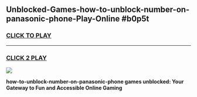 
## Unblocked-Games-how-to-unblock-number-on-panasonic-phone-Play-Online #b0p5t
<h3>
<a href="https://news.freeplayer.one?title=how-to-unblock-number-on-panasonic-phone&ref=3">CLICK TO PLAY</a></h3>
<hr>

<h3>
<a href="https://news.freeplayer.one?title=how-to-unblock-number-on-panasonic-phone&ref=3">CLICK 2 PLAY</a>
  
</h3>

<a href="https://news.freeplayer.one?title=how-to-unblock-number-on-panasonic-phone&ref=3"><img src="https://clearcache.store/games.png"></a>


**how-to-unblock-number-on-panasonic-phone games unblocked: Your Gateway to Fun and Accessible Online Gaming**
